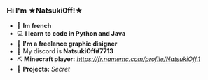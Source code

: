 ### Hi I'm ★Natsuki0ff!★

- 🥖 **Im french**
- 💻 **I learn to code in Python and Java**
- 🎨 **I'm a freelance graphic disigner**
- 💬 My discord is **NatsukiOff#7713**
- ⛏️ **Minecraft player:** *https://fr.namemc.com/profile/NatsukiOff.1*
- 💾 **Projects:** *Secret*
